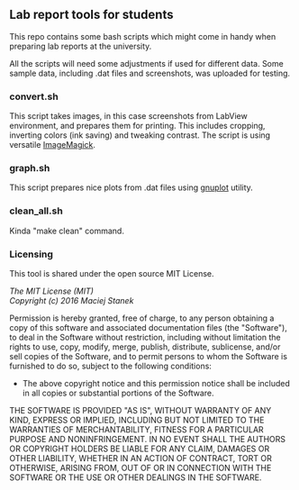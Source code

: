 <h2>Lab report tools for students</h2>
<p>This repo contains some bash scripts which might come in handy when preparing lab reports at the university.</p>
<p>All the scripts will need some adjustments if used for different data. Some sample data, including .dat files and screenshots, was uploaded for testing.</p>

<h3>convert.sh</h3>
<p>This script takes images, in this case screenshots from LabView environment, and prepares them for printing. This includes cropping, inverting colors (ink saving) and tweaking contrast. The script is using versatile <a href="http://www.imagemagick.org/">ImageMagick<a>.</p>

<h3>graph.sh</h3>
<p>This script prepares nice plots from .dat files using <a href="http://www.gnuplot.info/">gnuplot<a> utility.</p>

<h3>clean_all.sh</h3>
<p>Kinda "make clean" command.</p>

<h3>Licensing</h3>
<p>This tool is shared under the open source MIT License.</p>

<p>
  <div><i>The MIT License (MIT)</i></div>
  <div><i>Copyright (c) 2016 Maciej Stanek</i></div>
</p>

<p>Permission is hereby granted, free of charge, to any person obtaining a copy of this software and associated documentation files (the "Software"), to deal in the Software without restriction, including without limitation the rights to use, copy, modify, merge, publish, distribute, sublicense, and/or sell copies of the Software, and to permit persons to whom the Software is furnished to do so, subject to the following conditions:
<ul><li>The above copyright notice and this permission notice shall be included in all copies or substantial portions of the Software.</li></ul>
<p>THE SOFTWARE IS PROVIDED "AS IS", WITHOUT WARRANTY OF ANY KIND, EXPRESS OR IMPLIED, INCLUDING BUT NOT LIMITED TO THE WARRANTIES OF MERCHANTABILITY, FITNESS FOR A PARTICULAR PURPOSE AND NONINFRINGEMENT. IN NO EVENT SHALL THE AUTHORS OR COPYRIGHT HOLDERS BE LIABLE FOR ANY CLAIM, DAMAGES OR OTHER LIABILITY, WHETHER IN AN ACTION OF CONTRACT, TORT OR OTHERWISE, ARISING FROM, OUT OF OR IN CONNECTION WITH THE SOFTWARE OR THE USE OR OTHER DEALINGS IN THE SOFTWARE.</p>
